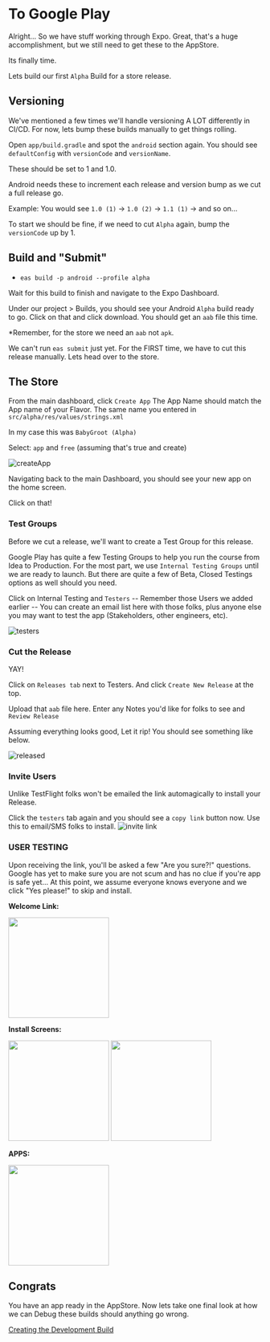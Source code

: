 # To Google Play

Alright... So we have stuff working through Expo.
Great, that's a huge accomplishment, but we still need to get these to the AppStore.

Its finally time.

Lets build our first `Alpha` Build for a store release.

## Versioning

We've mentioned a few times we'll handle versioning A LOT differently in CI/CD. For now, lets bump these builds manually to get things rolling.

Open `app/build.gradle` and spot the `android` section again.
You should see `defaultConfig` with `versionCode` and `versionName`.

These should be set to 1 and 1.0.

Android needs these to increment each release and version bump as we cut a full release go.

Example: You would see `1.0 (1)` -> `1.0 (2)` -> `1.1 (1)` -> and so on...

To start we should be fine, if we need to cut `Alpha` again, bump the `versionCode` up by 1.

## Build and "Submit"

- `eas build -p android --profile alpha`

Wait for this build to finish and navigate to the Expo Dashboard.

Under our project > Builds, you should see your Android `Alpha` build ready to go. Click on that and click download. You should get an `aab` file this time.

*Remember, for the store we need an `aab` not `apk`.

We can't run `eas submit` just yet. For the FIRST time, we have to cut this release manually. Lets head over to the store.

## The Store

From the main dashboard, click `Create App`
The App Name should match the App name of your Flavor. The same name you entered in `src/alpha/res/values/strings.xml`

In my case this was `BabyGroot (Alpha)`

Select: `app` and `free` (assuming that's true and create)

![createApp](./images/android-play-store/create-app.png)

Navigating back to the main Dashboard, you should see your new app on the home screen.

Click on that!

### Test Groups

Before we cut a release, we'll want to create a Test Group for this release.

Google Play has quite a few Testing Groups to help you run the course from Idea to Production. For the most part, we use `Internal Testing Groups` until we are ready to launch. But there are quite a few of Beta, Closed Testings options as well should you need.

Click on Internal Testing and `Testers` -- Remember those Users we added earlier -- You can create an email list here with those folks, plus anyone else you may want to test the app (Stakeholders, other engineers, etc).

![testers](images/android-play-store/internal-testing.png)

### Cut the Release

YAY!

Click on `Releases tab` next to Testers.
And click `Create New Release` at the top.

Upload that `aab` file here.
Enter any Notes you'd like for folks to see and `Review Release`

Assuming everything looks good, Let it rip!
You should see something like below.

![released](images/android-play-store/released.png)

### Invite Users

Unlike TestFlight folks won't be emailed the link automagically to install your Release.

Click the `testers` tab again and you should see a `copy link` button now.
Use this to email/SMS folks to install.
![invite link](images/android-play-store/invite-link.png)

### USER TESTING

Upon receiving the link, you'll be asked a few "Are you sure?!" questions. Google has yet to make sure you are not scum and has no clue if you're app is safe yet... At this point, we assume everyone knows everyone and we click "Yes please!" to skip and install.

**Welcome Link:**

<img src="images/android-play-store/welcome-invite.png" width="200px" />

**Install Screens:**

<img src="images/android-play-store/install-anyway.png" width="200px" />
<img src="images/android-play-store/install.png" width="200px" />

**APPS:**

<img src="images/android-play-store/apps.png" width="200px" />

## Congrats

You have an app ready in the AppStore. Now lets take one final look at how we can Debug these builds should anything go wrong.

[Creating the Development Build](./09-creating-the-development-build.md)
